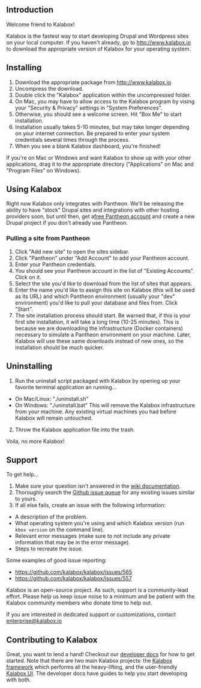## Introduction

Welcome friend to Kalabox!

Kalabox is the fastest way to start developing Drupal and Wordpress sites on your local computer. If you haven't already, go to http://www.kalabox.io to download the appropriate version of Kalabox for your operating system.

## Installing

1. Download the appropriate package from http://www.kalabox.io
1. Uncompress the download.
2. Double click the "Kalabox" application within the uncompressed folder.
3. On Mac, you may have to allow access to the Kalabox program by vising your "Security & Privacy" settings in "System Preferences".
4. Otherwise, you should see a welcome screen. Hit "Box Me" to start installation.
5. Installation usually takes 5-10 minutes, but may take longer depending on your internet connection. Be prepared to enter your system credentials several times through the process.
6. When you see a blank Kalabox dashboard, you're finished!

If you're on Mac or Windows and want Kalabox to show up with your other applications, drag it to the appropriate directory ("Applications" on Mac and "Program Files" on Windows).

## Using Kalabox

Right now Kalabox only integrates with Pantheon. We'll be releasing the ability to have "stock" Drupal sites and integrations with other hosting providers soon, but until then, get a[free Pantheon account](https://pantheon.io/register) and create a new Drupal project if you don't already use Pantheon.

### Pulling a site from Pantheon

1. Click "Add new site" to open the sites sidebar.
2. Click "Pantheon" under "Add Account" to add your Pantheon account.
3. Enter your Pantheon credentials.
4. You should see your Pantheon account in the list of "Existing Accounts". Click on it.
5. Select the site you'd like to download from the list of sites that appears.
6. Enter the name you'd like to assign this site on Kalabox (this will be used as its URL) and which Pantheon environment (usually your "dev" environment) you'd like to pull your database and files from. Click "Start".
7. The site installation process should start. Be warned that, if this is your first site installation, it will take a long time (10-25 minutes). This is because we are downloading the infrastructure (Docker containers) necessary to simulate a Pantheon environment on your machine. Later, Kalabox will use these same downloads instead of new ones, so the installation should be much quicker.

## Uninstalling 

1. Run the uninstall script packaged with Kalabox by opening up your favorite terminal application an running...
- On Mac/Linux: "./uninstall.sh"
- On Windows: "./uninstall.bat"
This will remove the Kalabox infrastructure from your machine. Any existing virtual machines you had before Kalabox will remain untouched.
2. Throw the Kalabox application file into the trash.

Voila, no more Kalabox!

## Support

To get help...

1. Make sure your question isn't answered in the [wiki documentation](https://github.com/kalabox/kalabox/wiki).
2. Thoroughly search the [Github issue queue](https://github.com/kalabox/kalabox/issues) for any existing issues similar to yours.
3. If all else fails, create an issue with the following information:

- A description of the problem.
- What operating system you're using and which Kalabox version (run `kbox version` on the command line).
- Relevant error messages (make sure to not include any private information that may be in the error message).
- Steps to recreate the issue.

Some examples of good issue reporting:

- https://github.com/kalabox/kalabox/issues/565
- https://github.com/kalabox/kalabox/issues/557

Kalabox is an open-source project. As such, support is a community-lead effort. Please help us keep issue noise to a minimum and be patient with the Kalabox community members who donate time to help out.

If you are interested in dedicated support or customizations, contact enterprise@kalabox.io

## Contributing to Kalabox

Great, you want to lend a hand! Checkout our [developer docs](https://github.com/kalabox/kalabox/wiki/Contribution-Guide) for how to get started. Note that there are two main Kalabox projects: the [Kalabox framework](https://github.com/kalabox/kalabox) which performs all the heavy-lifting, and the user-friendly [Kalabox UI](https://github.com/kalabox/kalabox-ui). The developer docs have guides to help you start developing with both.
